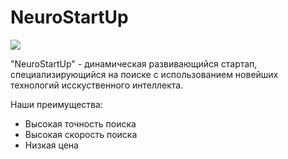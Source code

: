
# NeuroStartUp

![](logo.png)

"NeuroStartUp" - динамическая развивающийся стартап, специализирующийся на поиске с использованием новейших технологий  исскуственного интеллекта.

Наши преимущества:
* Высокая точность поиска
* Высокая скорость поиска
* Низкая цена